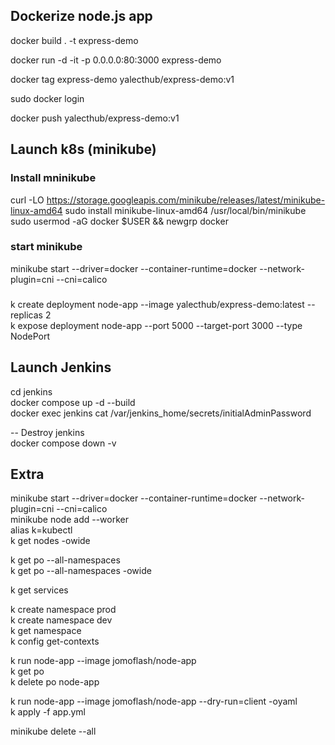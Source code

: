 
## Dockerize node.js app 
docker build . -t express-demo    

docker run -d -it -p 0.0.0.0:80:3000 express-demo 

docker tag express-demo yalecthub/express-demo:v1

sudo docker login

docker push yalecthub/express-demo:v1

## Launch k8s (minikube)
### Install mninikube
curl -LO https://storage.googleapis.com/minikube/releases/latest/minikube-linux-amd64
sudo install minikube-linux-amd64 /usr/local/bin/minikube
sudo usermod -aG docker $USER && newgrp docker

### start minikube
minikube start --driver=docker --container-runtime=docker --network-plugin=cni --cni=calico   

###
k create deployment node-app --image yalecthub/express-demo:latest --replicas 2  
k expose deployment node-app --port 5000 --target-port 3000 --type NodePort  


## Launch Jenkins
cd jenkins  
docker compose up -d --build  
docker exec jenkins cat /var/jenkins_home/secrets/initialAdminPassword  

-- Destroy jenkins  
docker compose down -v

## Extra
minikube start --driver=docker --container-runtime=docker --network-plugin=cni --cni=calico  
minikube node add --worker  
alias k=kubectl  
k get nodes -owide  

k get po --all-namespaces   
k get po --all-namespaces -owide  

k get services  

k create namespace prod  
k create namespace dev  
k get namespace  
k config get-contexts  

k run node-app --image jomoflash/node-app  
k get po  
k delete po node-app  

k run node-app --image jomoflash/node-app --dry-run=client -oyaml  
k apply -f app.yml  

minikube delete --all
